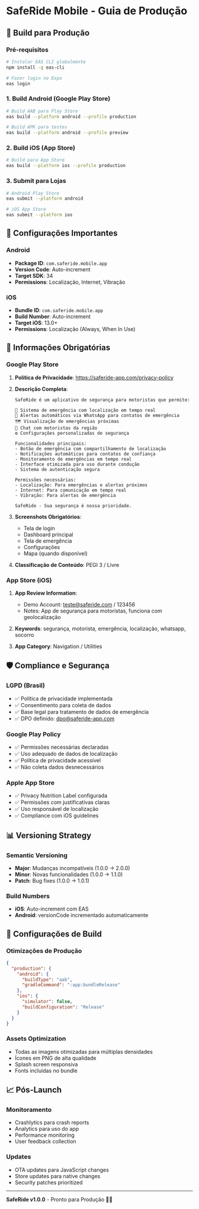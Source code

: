 # SafeRide Mobile - Guia de Produção

## 🚀 Build para Produção

### Pré-requisitos
```bash
# Instalar EAS CLI globalmente
npm install -g eas-cli

# Fazer login no Expo
eas login
```

### 1. Build Android (Google Play Store)
```bash
# Build AAB para Play Store
eas build --platform android --profile production

# Build APK para testes
eas build --platform android --profile preview
```

### 2. Build iOS (App Store)
```bash
# Build para App Store
eas build --platform ios --profile production
```

### 3. Submit para Lojas
```bash
# Android Play Store
eas submit --platform android

# iOS App Store  
eas submit --platform ios
```

## 📱 Configurações Importantes

### Android
- **Package ID**: `com.saferide.mobile.app`
- **Version Code**: Auto-increment
- **Target SDK**: 34
- **Permissions**: Localização, Internet, Vibração

### iOS
- **Bundle ID**: `com.saferide.mobile.app`
- **Build Number**: Auto-increment
- **Target iOS**: 13.0+
- **Permissions**: Localização (Always, When In Use)

## 🔐 Informações Obrigatórias

### Google Play Store
1. **Política de Privacidade**: https://saferide-app.com/privacy-policy
2. **Descrição Completa**:
   ```
   SafeRide é um aplicativo de segurança para motoristas que permite:
   
   🚨 Sistema de emergência com localização em tempo real
   📱 Alertas automáticos via WhatsApp para contatos de emergência  
   🗺️ Visualização de emergências próximas
   💬 Chat com motoristas da região
   ⚙️ Configurações personalizadas de segurança
   
   Funcionalidades principais:
   - Botão de emergência com compartilhamento de localização
   - Notificações automáticas para contatos de confiança
   - Monitoramento de emergências em tempo real
   - Interface otimizada para uso durante condução
   - Sistema de autenticação segura
   
   Permissões necessárias:
   - Localização: Para emergências e alertas próximos
   - Internet: Para comunicação em tempo real
   - Vibração: Para alertas de emergência
   
   SafeRide - Sua segurança é nossa prioridade.
   ```

3. **Screenshots Obrigatórios**:
   - Tela de login
   - Dashboard principal
   - Tela de emergência
   - Configurações
   - Mapa (quando disponível)

4. **Classificação de Conteúdo**: PEGI 3 / Livre

### App Store (iOS)
1. **App Review Information**:
   - Demo Account: teste@saferide.com / 123456
   - Notes: App de segurança para motoristas, funciona com geolocalização

2. **Keywords**: segurança, motorista, emergência, localização, whatsapp, socorro

3. **App Category**: Navigation / Utilities

## 🛡️ Compliance e Segurança

### LGPD (Brasil)
- ✅ Política de privacidade implementada
- ✅ Consentimento para coleta de dados
- ✅ Base legal para tratamento de dados de emergência
- ✅ DPO definido: dpo@saferide-app.com

### Google Play Policy
- ✅ Permissões necessárias declaradas
- ✅ Uso adequado de dados de localização
- ✅ Política de privacidade acessível
- ✅ Não coleta dados desnecessários

### Apple App Store
- ✅ Privacy Nutrition Label configurada
- ✅ Permissões com justificativas claras
- ✅ Uso responsável de localização
- ✅ Compliance com iOS guidelines

## 📊 Versioning Strategy

### Semantic Versioning
- **Major**: Mudanças incompatíveis (1.0.0 → 2.0.0)
- **Minor**: Novas funcionalidades (1.0.0 → 1.1.0)  
- **Patch**: Bug fixes (1.0.0 → 1.0.1)

### Build Numbers
- **iOS**: Auto-increment com EAS
- **Android**: versionCode incrementado automaticamente

## 🔧 Configurações de Build

### Otimizações de Produção
```json
{
  "production": {
    "android": {
      "buildType": "aab",
      "gradleCommand": ":app:bundleRelease"
    },
    "ios": {
      "simulator": false,
      "buildConfiguration": "Release"
    }
  }
}
```

### Assets Optimization
- Todas as imagens otimizadas para múltiplas densidades
- Ícones em PNG de alta qualidade
- Splash screen responsiva
- Fonts incluídas no bundle

## 📈 Pós-Launch

### Monitoramento
- Crashlytics para crash reports
- Analytics para uso do app
- Performance monitoring
- User feedback collection

### Updates
- OTA updates para JavaScript changes
- Store updates para native changes
- Security patches prioritized

---

**SafeRide v1.0.0** - Pronto para Produção 🚗📱